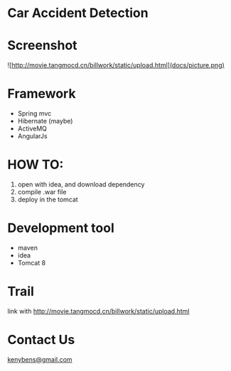 # Car Accident Detection

# Screenshot

![http://movie.tangmocd.cn/billwork/static/upload.html](docs/picture.png) 

# Framework
* Spring mvc
* Hibernate (maybe)
* ActiveMQ
* AngularJs

# HOW TO:
1. open with idea, and download dependency
2. compile .war file
3. deploy in the tomcat

# Development tool
* maven
* idea
* Tomcat 8

# Trail
link with <href>http://movie.tangmocd.cn/billwork/static/upload.html</href>

# Contact Us
 kenybens@gmail.com
 
 



